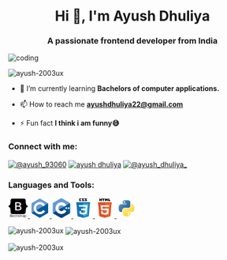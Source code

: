 <h1 align="center">Hi 👋, I'm Ayush Dhuliya</h1>
<h3 align="center">A passionate frontend developer from India</h3>
<img algin="left" alt="coding" width="400px" src="https://media3.giphy.com/media/qgQUggAC3Pfv687qPC/giphy.gif?cid=ecf05e47uypje9tkqek46ipcf157r7mbfb33s8qouqxa4zjm&ep=v1_gifs_search&rid=giphy.gif&ct=g">

<p align="left"> <img src="https://komarev.com/ghpvc/?username=ayush-2003ux&label=Profile%20views&color=0e75b6&style=flat" alt="ayush-2003ux" /> </p>

- 🌱 I’m currently learning **Bachelors of computer applications.**

- 📫 How to reach me **ayushdhuliya22@gmail.com**

- ⚡ Fun fact **I think i am funny😅**

<h3 align="left">Connect with me:</h3>
<p align="left">
<a href="https://twitter.com/@ayush_93060" target="blank"><img align="center" src="https://raw.githubusercontent.com/rahuldkjain/github-profile-readme-generator/master/src/images/icons/Social/twitter.svg" alt="@ayush_93060" height="30" width="40" /></a>
<a href="https://linkedin.com/in/ayush dhuliya" target="blank"><img align="center" src="https://raw.githubusercontent.com/rahuldkjain/github-profile-readme-generator/master/src/images/icons/Social/linked-in-alt.svg" alt="ayush dhuliya" height="30" width="40" /></a>
<a href="https://instagram.com/@ayush_dhuliya_" target="blank"><img align="center" src="https://raw.githubusercontent.com/rahuldkjain/github-profile-readme-generator/master/src/images/icons/Social/instagram.svg" alt="@ayush_dhuliya_" height="30" width="40" /></a>
</p>

<h3 align="left">Languages and Tools:</h3>
<p align="left"> <a href="https://getbootstrap.com" target="_blank" rel="noreferrer"> <img src="https://raw.githubusercontent.com/devicons/devicon/master/icons/bootstrap/bootstrap-plain-wordmark.svg" alt="bootstrap" width="40" height="40"/> </a> <a href="https://www.cprogramming.com/" target="_blank" rel="noreferrer"> <img src="https://raw.githubusercontent.com/devicons/devicon/master/icons/c/c-original.svg" alt="c" width="40" height="40"/> </a> <a href="https://www.w3schools.com/cpp/" target="_blank" rel="noreferrer"> <img src="https://raw.githubusercontent.com/devicons/devicon/master/icons/cplusplus/cplusplus-original.svg" alt="cplusplus" width="40" height="40"/> </a> <a href="https://www.w3schools.com/css/" target="_blank" rel="noreferrer"> <img src="https://raw.githubusercontent.com/devicons/devicon/master/icons/css3/css3-original-wordmark.svg" alt="css3" width="40" height="40"/> </a> <a href="https://www.w3.org/html/" target="_blank" rel="noreferrer"> <img src="https://raw.githubusercontent.com/devicons/devicon/master/icons/html5/html5-original-wordmark.svg" alt="html5" width="40" height="40"/> </a> <a href="https://www.python.org" target="_blank" rel="noreferrer"> <img src="https://raw.githubusercontent.com/devicons/devicon/master/icons/python/python-original.svg" alt="python" width="40" height="40"/> </a> </p>

<p><img align="left" src="https://github-readme-stats.vercel.app/api/top-langs?username=ayush-2003ux&show_icons=true&locale=en&layout=compact" alt="ayush-2003ux" /></p>

<p>&nbsp;<img align="center" src="https://github-readme-stats.vercel.app/api?username=ayush-2003ux&show_icons=true&locale=en" alt="ayush-2003ux" /></p>

<p><img align="center" src="https://github-readme-streak-stats.herokuapp.com/?user=ayush-2003ux&" alt="ayush-2003ux" /></p>
